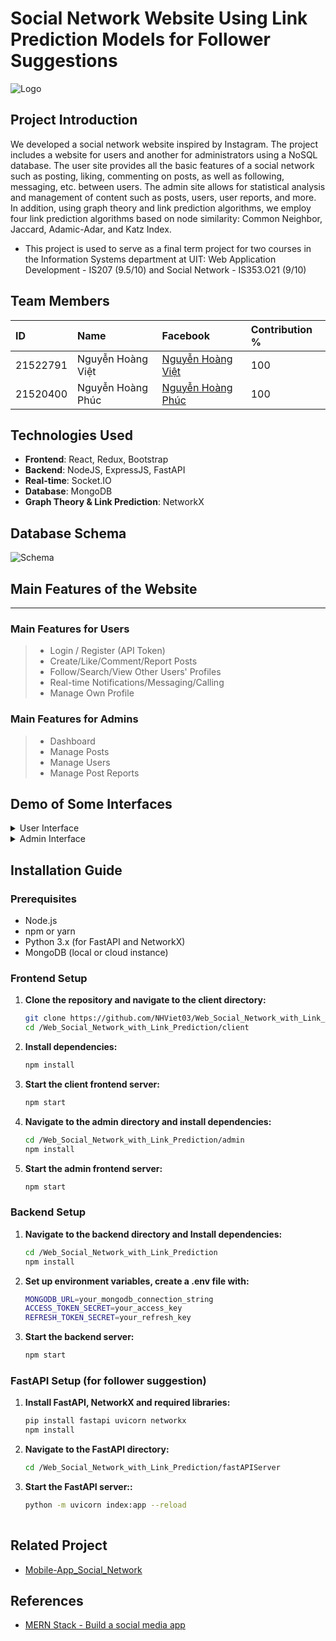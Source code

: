 # Social Network Website Using Link Prediction Models for Follower Suggestions

![Logo](./client/src/images/auth/logo-2.png)

## Project Introduction
We developed a social network website inspired by Instagram. The project includes a website for users and another for administrators using a NoSQL database. The user site provides all the basic features of a social network such as posting, liking, commenting on posts, as well as following, messaging, etc. between users. The admin site allows for statistical analysis and management of content such as posts, users, user reports, and more. In addition, using graph theory and link prediction algorithms, we employ four link prediction algorithms based on node similarity: Common Neighbor, Jaccard, Adamic-Adar, and Katz Index.
* This project is used to serve as a final term project for two courses in the Information Systems department at UIT: Web Application Development - IS207 (9.5/10) and Social Network - IS353.O21 (9/10)

## Team Members

| ID        | Name         | Facebook                          | Contribution %  |
| :-------- | :----------- | :-------------------------------- | :-------------- |
| 21522791  | Nguyễn Hoàng Việt | [Nguyễn Hoàng Việt](https://www.facebook.com/NgyenHoangViet) | 100 |
| 21520400  | Nguyễn Hoàng Phúc | [Nguyễn Hoàng Phúc](https://www.facebook.com/hoangphucseiza) | 100 |

## Technologies Used

- **Frontend**: React, Redux, Bootstrap
- **Backend**: NodeJS, ExpressJS, FastAPI
- **Real-time**: Socket.IO
- **Database**: MongoDB
- **Graph Theory & Link Prediction**: NetworkX

## Database Schema 
![Schema](./demo/schema.png)

## Main Features of the Website
----------------
### Main Features for Users
> * Login / Register (API Token)
> * Create/Like/Comment/Report Posts
> * Follow/Search/View Other Users' Profiles
> * Real-time Notifications/Messaging/Calling
> * Manage Own Profile

### Main Features for Admins
> * Dashboard
> * Manage Posts
> * Manage Users
> * Manage Post Reports

## Demo of Some Interfaces

<details>
<summary>User Interface</summary>
  
>* Login

![SignUp](./demo/login.png)

>* Home Page

![Home](./demo/home_page.png)

>* Create Post

![Create Post](./demo/create_post.png)

>* Comment on Post

![Comment Post](./demo/comment.png)

>* Search and Explore

![Search Explore](./demo/seach_explore.png)

>* Messaging

![Message](./demo/message.png)

>* Notifications and Profile

![Notify Profile](./demo/notify_profile.png)
</details>

<details>
<summary>Admin Interface</summary>
  
>* Dashboard

![Admin Dashboard](./demo/admin_dashboard.png)

>* Manage Posts

![Admin Post](./demo/admin_post_detail.png)

>* Manage Users

![Admin User](./demo/admin_users.png)

>* User Statistics and Send Email

![Admin Send Mail](./demo/admin_sendmail.png)

>* Manage Post Reports

![Admin Report](./demo/admin_report.png)
</details>

## Installation Guide

### Prerequisites
- Node.js
- npm or yarn
- Python 3.x (for FastAPI and NetworkX)
- MongoDB (local or cloud instance)

### Frontend Setup
1. **Clone the repository and navigate to the client directory:**
   ```bash
   git clone https://github.com/NHViet03/Web_Social_Network_with_Link_Prediction
   cd /Web_Social_Network_with_Link_Prediction/client
   
2. **Install dependencies:**
   ```bash
   npm install

3. **Start the client frontend server:**
   ```bash
   npm start
   
4. **Navigate to the admin directory and install dependencies:**
   ```bash
   cd /Web_Social_Network_with_Link_Prediction/admin
   npm install
   
5. **Start the admin frontend server:**
   ```bash
   npm start
   
### Backend Setup
1. **Navigate to the backend directory and Install dependencies:**
   ```bash
   cd /Web_Social_Network_with_Link_Prediction
   npm install

2. **Set up environment variables, create a .env file with:**
   ```bash
   MONGODB_URL=your_mongodb_connection_string
   ACCESS_TOKEN_SECRET=your_access_key
   REFRESH_TOKEN_SECRET=your_refresh_key

3. **Start the backend server:**
   ```bash
   npm start
   
### FastAPI Setup (for follower suggestion)
1. **Install FastAPI, NetworkX and required libraries:**
   ```bash
   pip install fastapi uvicorn networkx
   npm install
   
2. **Navigate to the FastAPI directory:**
   ```bash
   cd /Web_Social_Network_with_Link_Prediction/fastAPIServer

3. **Start the FastAPI server::**
   ```bash
   python -m uvicorn index:app --reload
  
## Related Project
- [Mobile-App_Social_Network](https://github.com/NHViet03/Mobile-App_Social_Network)

## References

- [MERN Stack - Build a social media app](https://github.com/devat-youtuber/MERN-Stack-Build-a-social-media-app)
